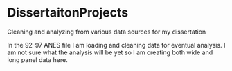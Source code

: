 # DissertaitonProjects
Cleaning and analyzing from various data sources for my dissertation


In the 92-97 ANES file I am loading and cleaning data for eventual analysis. I am not sure what the analysis will be yet so I am creating both wide and long panel data here. 

